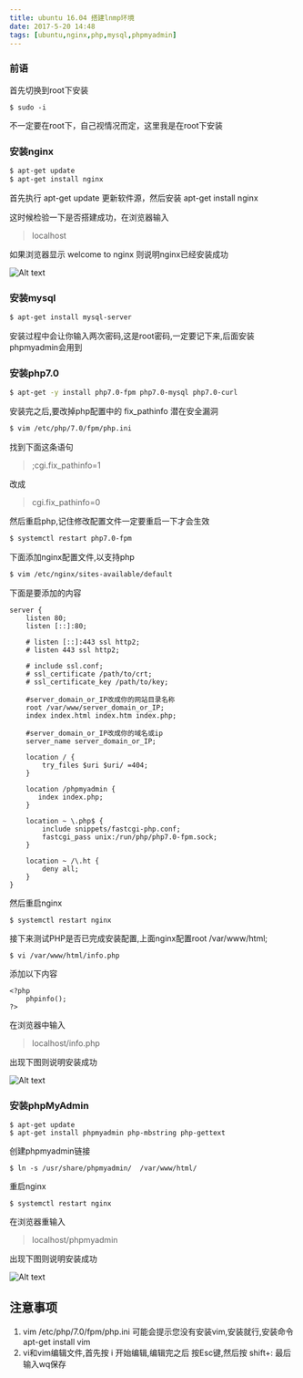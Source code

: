 ```yaml
---
title: ubuntu 16.04 搭建lnmp环境 
date: 2017-5-20 14:48
tags: [ubuntu,nginx,php,mysql,phpmyadmin]
---
```


### 前语

首先切换到root下安装

```
$ sudo -i
```
不一定要在root下，自己视情况而定，这里我是在root下安装

### 安装nginx


``` bash
$ apt-get update
$ apt-get install nginx
```
首先执行 apt-get update 更新软件源，然后安装 apt-get install nginx

这时候检验一下是否搭建成功，在浏览器输入

> localhost

如果浏览器显示 welcome to nginx 则说明nginx已经安装成功

![Alt text](http://upload-images.jianshu.io/upload_images/414166-5f9090e16db9a358.png?imageMogr2/auto-orient/strip%7CimageView2/2)

### 安装mysql

``` bash
$ apt-get install mysql-server
```
安装过程中会让你输入两次密码,这是root密码,一定要记下来,后面安装phpmyadmin会用到

### 安装php7.0

``` bash
$ apt-get -y install php7.0-fpm php7.0-mysql php7.0-curl 
```
安装完之后,要改掉php配置中的 fix_pathinfo 潜在安全漏洞

``` bash
$ vim /etc/php/7.0/fpm/php.ini

```
找到下面这条语句 

> ;cgi.fix_pathinfo=1

改成

> cgi.fix_pathinfo=0

然后重启php,记住修改配置文件一定要重启一下才会生效

``` bash
$ systemctl restart php7.0-fpm
```
下面添加nginx配置文件,以支持php

``` bash
$ vim /etc/nginx/sites-available/default
```
下面是要添加的内容

`````` 
server {
    listen 80;
    listen [::]:80;

    # listen [::]:443 ssl http2;
    # listen 443 ssl http2;

    # include ssl.conf;
    # ssl_certificate /path/to/crt;
    # ssl_certificate_key /path/to/key;

    #server_domain_or_IP改成你的网站目录名称
    root /var/www/server_domain_or_IP;
    index index.html index.htm index.php;

    #server_domain_or_IP改成你的域名或ip
    server_name server_domain_or_IP;

    location / {
        try_files $uri $uri/ =404;
    }

    location /phpmyadmin {
       index index.php;
    }

    location ~ \.php$ {
        include snippets/fastcgi-php.conf;
        fastcgi_pass unix:/run/php/php7.0-fpm.sock;
    }

    location ~ /\.ht {
        deny all;
    }
}
``````

然后重启nginx

```
$ systemctl restart nginx
```
接下来测试PHP是否已完成安装配置,上面nginx配置root /var/www/html;

```
$ vi /var/www/html/info.php
```
添加以下内容

```
<?php
    phpinfo();
?>
```
在浏览器中输入

>localhost/info.php

出现下图则说明安装成功

![Alt text](http://upload-images.jianshu.io/upload_images/414166-0b8673bf19fa6c5c.png?imageMogr2/auto-orient/strip%7CimageView2/2/w/1240)

### 安装phpMyAdmin

```
$ apt-get update
$ apt-get install phpmyadmin php-mbstring php-gettext
```
创建phpmyadmin链接

```
$ ln -s /usr/share/phpmyadmin/  /var/www/html/
```
重启nginx

```
$ systemctl restart nginx
```
在浏览器重输入

>localhost/phpmyadmin

出现下图则说明安装成功

![Alt text](http://upload-images.jianshu.io/upload_images/414166-38361bfd5ed9e2ab.png?imageMogr2/auto-orient/strip%7CimageView2/2/w/1240)

## 注意事项
1. vim /etc/php/7.0/fpm/php.ini 可能会提示您没有安装vim,安装就行,安装命令 apt-get install vim
2. vi和vim编辑文件,首先按 i 开始编辑,编辑完之后 按Esc键,然后按 shift+: 最后输入wq保存




